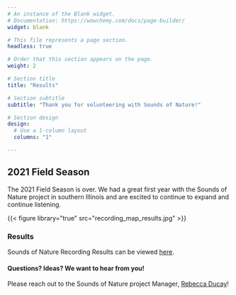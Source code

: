 ```yaml
---
# An instance of the Blank widget.
# Documentation: https://wowchemy.com/docs/page-builder/
widget: blank

# This file represents a page section.
headless: true

# Order that this section appears on the page.
weight: 2

# Section title
title: "Results"

# Section subtitle
subtitle: "Thank you for volunteering with Sounds of Nature!"

# Section design
design:
  # Use a 1-column layout
  columns: "1"

---    
```

    
## 2021 Field Season    

The 2021 Field Season is over. We had a great first year with the Sounds of Nature project in southern Illinois and are excited to continue to expand and continue listening.     
    
{{< figure library="true" src="recording_map_results.jpg" >}}    

### Results    

Sounds of Nature Recording Results can be viewed [here](https://soundsofnature.shinyapps.io/app-1/?_ga=2.156964731.1911718076.1662405104-361826376.1662309578).    

#### Questions? Ideas? We want to hear from you!    
Please reach out to the Sounds of Nature project Manager, [Rebecca Ducay](https://peaselab.com/author/rebecca-ducay/)!    
